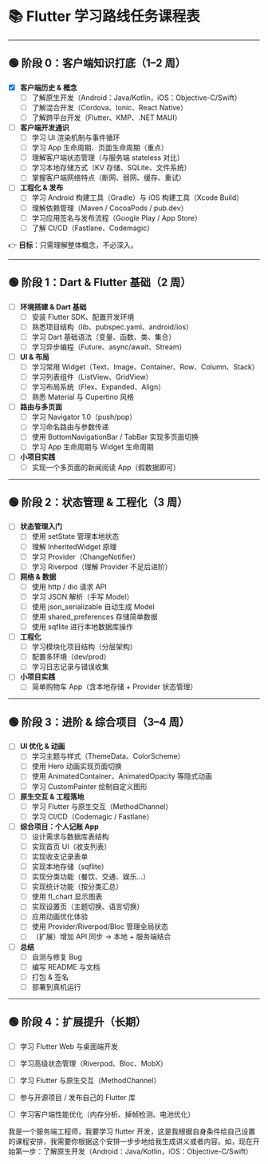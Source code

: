 # 📚 Flutter 学习路线任务课程表

---

## 🟢 阶段 0：客户端知识打底（1–2 周）

- [x] **客户端历史 & 概念**
  - [ ] 了解原生开发（Android：Java/Kotlin，iOS：Objective-C/Swift）
  - [ ] 了解混合开发（Cordova、Ionic、React Native）
  - [ ] 了解跨平台开发（Flutter、KMP、.NET MAUI）
- [ ] **客户端开发通识**
  - [ ] 学习 UI 渲染机制与事件循环
  - [ ] 学习 App 生命周期、页面生命周期（重点）
  - [ ] 理解客户端状态管理（与服务端 stateless 对比）
  - [ ] 学习本地存储方式（KV 存储、SQLite、文件系统）
  - [ ] 掌握客户端网络特点（断网、弱网、缓存、重试）
- [ ] **工程化 & 发布**
  - [ ] 学习 Android 构建工具（Gradle）与 iOS 构建工具（Xcode Build）
  - [ ] 理解依赖管理（Maven / CocoaPods / pub.dev）
  - [ ] 学习应用签名与发布流程（Google Play / App Store）
  - [ ] 了解 CI/CD（Fastlane、Codemagic）

👉 **目标**：只需理解整体概念，不必深入。

---

## 🟢 阶段 1：Dart & Flutter 基础（2 周）

- [ ] **环境搭建 & Dart 基础**
  - [ ] 安装 Flutter SDK、配置开发环境
  - [ ] 熟悉项目结构（lib、pubspec.yaml、android/ios）
  - [ ] 学习 Dart 基础语法（变量、函数、类、集合）
  - [ ] 学习异步编程（Future、async/await、Stream）
- [ ] **UI & 布局**
  - [ ] 学习常用 Widget（Text、Image、Container、Row、Column、Stack）
  - [ ] 学习列表组件（ListView、GridView）
  - [ ] 学习布局系统（Flex、Expanded、Align）
  - [ ] 熟悉 Material 与 Cupertino 风格
- [ ] **路由与多页面**
  - [ ] 学习 Navigator 1.0（push/pop）
  - [ ] 学习命名路由与参数传递
  - [ ] 使用 BottomNavigationBar / TabBar 实现多页面切换
  - [ ] 学习 App 生命周期与 Widget 生命周期
- [ ] **小项目实践**
  - [ ] 实现一个多页面的新闻阅读 App（假数据即可）

---

## 🟢 阶段 2：状态管理 & 工程化（3 周）

- [ ] **状态管理入门**
  - [ ] 使用 setState 管理本地状态
  - [ ] 理解 InheritedWidget 原理
  - [ ] 学习 Provider（ChangeNotifier）
  - [ ] 学习 Riverpod（理解 Provider 不足后进阶）
- [ ] **网络 & 数据**
  - [ ] 使用 http / dio 请求 API
  - [ ] 学习 JSON 解析（手写 Model）
  - [ ] 使用 json_serializable 自动生成 Model
  - [ ] 使用 shared_preferences 存储简单数据
  - [ ] 使用 sqflite 进行本地数据库操作
- [ ] **工程化**
  - [ ] 学习模块化项目结构（分层架构）
  - [ ] 配置多环境（dev/prod）
  - [ ] 学习日志记录与错误收集
- [ ] **小项目实践**
  - [ ] 简单购物车 App（含本地存储 + Provider 状态管理）

---

## 🟢 阶段 3：进阶 & 综合项目（3–4 周）

- [ ] **UI 优化 & 动画**
  - [ ] 学习主题与样式（ThemeData、ColorScheme）
  - [ ] 使用 Hero 动画实现页面切换
  - [ ] 使用 AnimatedContainer、AnimatedOpacity 等隐式动画
  - [ ] 学习 CustomPainter 绘制自定义图形
- [ ] **原生交互 & 工程落地**
  - [ ] 学习 Flutter 与原生交互（MethodChannel）
  - [ ] 学习 CI/CD（Codemagic / Fastlane）
- [ ] **综合项目：个人记账 App**
  - [ ] 设计需求与数据库表结构
  - [ ] 实现首页 UI（收支列表）
  - [ ] 实现收支记录表单
  - [ ] 实现本地存储（sqflite）
  - [ ] 实现分类功能（餐饮、交通、娱乐…）
  - [ ] 实现统计功能（按分类汇总）
  - [ ] 使用 fl_chart 显示图表
  - [ ] 实现设置页（主题切换、语言切换）
  - [ ] 应用动画优化体验
  - [ ] 使用 Provider/Riverpod/Bloc 管理全局状态
  - [ ] （扩展）增加 API 同步 → 本地 + 服务端结合
- [ ] **总结**
  - [ ] 自测与修复 Bug
  - [ ] 编写 README 与文档
  - [ ] 打包 & 签名
  - [ ] 部署到真机运行

---

## 🟢 阶段 4：扩展提升（长期）

- [ ] 学习 Flutter Web 与桌面端开发
- [ ] 学习高级状态管理（Riverpod、Bloc、MobX）
- [ ] 学习 Flutter 与原生交互（MethodChannel）
- [ ] 参与开源项目 / 发布自己的 Flutter 库
- [ ] 学习客户端性能优化（内存分析、掉帧检测、电池优化）


我是一个服务端工程师，我要学习 flutter 开发，这是我根据自身条件给自己设置的课程安排，我需要你根据这个安排一步步地给我生成讲义或者内容。如，现在开始第一步：了解原生开发（Android：Java/Kotlin，iOS：Objective-C/Swift）